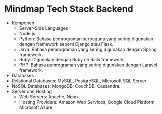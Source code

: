 # Mindmap Tech Stack Backend

- Komponen
  - Server-Side Languages
  - Node.js
  - Python: Bahasa pemrograman serbaguna yang sering digunakan dengan framework seperti Django atau Flask.
  - Java: Bahasa pemrograman yang sering digunakan dengan Spring framework.
  - Ruby: Digunakan dengan Ruby on Rails framework.
  - PHP: Bahasa pemrograman yang sering digunakan dengan Laravel framework.
-  Databases
  -  Relational Databases: MySQL, PostgreSQL, Microsoft SQL Server.
  -  NoSQL Databases: MongoDB, CouchDB, Cassandra.
- Server dan Hosting
  - Web Servers: Apache, Nginx.
  - Hosting Providers: Amazon Web Services, Google Cloud Platform, Microsoft Azure.
